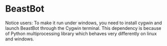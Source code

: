 # BeastBot

Notice users: To make it run under windows, you need to install cygwin and launch BeastBot through the Cygwin terminal. This dependency is because of Python multiprocessing library which behaves very differently on linux and windows.
